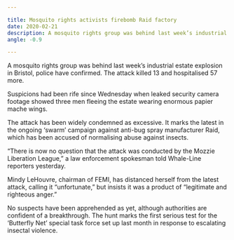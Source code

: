 ```yaml
---

title: Mosquito rights activists firebomb Raid factory
date: 2020-02-21
description: A mosquito rights group was behind last week’s industrial estate explosion in Bristol, police have confirmed. The attack killed 13 and hospitalised 57 more.
angle: -0.9

---
```


A mosquito rights group was behind last week’s industrial estate explosion in Bristol, police have confirmed. The attack killed 13 and hospitalised 57 more.

Suspicions had been rife since Wednesday when leaked security camera footage showed three men fleeing the estate wearing enormous papier mache wings.

The attack has been widely condemned as excessive. It marks the latest in the ongoing ‘swarm’ campaign against anti-bug spray manufacturer Raid, which has been accused of normalising abuse against insects.

“There is now no question that the attack was conducted by the Mozzie Liberation League,” a law enforcement spokesman told Whale-Line reporters yesterday.

Mindy LeHouvre, chairman of FEMI, has distanced herself from the latest attack, calling it “unfortunate,” but insists it was a product of “legitimate and righteous anger.”

No suspects have been apprehended as yet, although authorities are confident of a breakthrough. The hunt marks the first serious test for the ‘Butterfly Net’ special task force set up last month in response to escalating insectal violence.
